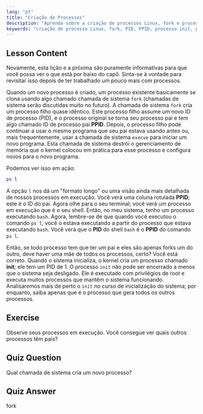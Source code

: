 ```yaml
---
lang: "pt"
title: "Criação de Processos"
description: "Aprenda sobre a criação de processos Linux, fork e processos pai/filho. Entenda PID, PPID e o processo init. Obtenha um guia para iniciantes em gerenciamento de processos Linux."
keywords: "criação de processo Linux, fork, PID, PPID, processo init, processos Linux, iniciante, tutorial, guia"
---
```


## Lesson Content

Novamente, esta lição e a próxima são puramente informativas para que você possa ver o que está por baixo do capô. Sinta-se à vontade para revisitar isso depois de ter trabalhado um pouco mais com processos.

Quando um novo processo é criado, um processo existente basicamente se clona usando algo chamado chamada de sistema `fork` (chamadas de sistema serão discutidas muito no futuro). A chamada de sistema `fork` cria um processo filho quase idêntico. Este processo filho assume um novo ID de processo (PID), e o processo original se torna seu processo pai e tem algo chamado ID de processo pai **PPID**. Depois, o processo filho pode continuar a usar o mesmo programa que seu pai estava usando antes ou, mais frequentemente, usar a chamada de sistema `execve` para iniciar um novo programa. Esta chamada de sistema destrói o gerenciamento de memória que o kernel colocou em prática para esse processo e configura novos para o novo programa.

Podemos ver isso em ação:

```bash
ps l
```

A opção `l` nos dá um "formato longo" ou uma visão ainda mais detalhada de nossos processos em execução. Você verá uma coluna rotulada **PPID**; este é o ID do pai. Agora olhe para o seu terminal; você verá um processo em execução que é o seu shell. Então, no meu sistema, tenho um processo executando `bash`. Agora, lembre-se de que quando você executou o comando `ps l`, você o estava executando a partir do processo que estava executando `bash`. Você verá que o **PID** do shell `bash` é o **PPID** do comando `ps l`.

Então, se todo processo tem que ter um pai e eles são apenas forks um do outro, deve haver uma mãe de todos os processos, certo? Você está correto. Quando o sistema inicializa, o kernel cria um processo chamado **init**; ele tem um PID de 1. O processo `init` não pode ser encerrado a menos que o sistema seja desligado. Ele é executado com privilégios de root e executa muitos processos que mantêm o sistema funcionando. Analisaremos mais de perto o `init` no curso de inicialização do sistema; por enquanto, saiba apenas que é o processo que gera todos os outros processos.

## Exercise

Observe seus processos em execução. Você consegue ver quais outros processos têm pais?

## Quiz Question

Qual chamada de sistema cria um novo processo?

## Quiz Answer

fork
